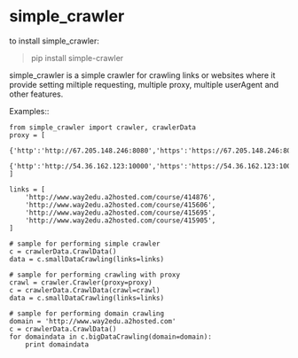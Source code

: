 # simple_crawler

to install simple_crawler:

> pip install simple-crawler

simple_crawler is a simple crawler for crawling links or websites where it provide setting miltiple requesting, multiple proxy, multiple userAgent and other features.

Examples::

    from simple_crawler import crawler, crawlerData
    proxy = [
        {'http':'http://67.205.148.246:8080','https':'https://67.205.148.246:8080'},
        {'http':'http://54.36.162.123:10000','https':'https://54.36.162.123:10000'},
    ]

    links = [
        'http://www.way2edu.a2hosted.com/course/414876',
        'http://www.way2edu.a2hosted.com/course/415606',
        'http://www.way2edu.a2hosted.com/course/415695',
        'http://www.way2edu.a2hosted.com/course/415905',
    ]

    # sample for performing simple crawler
    c = crawlerData.CrawlData()
    data = c.smallDataCrawling(links=links)

    # sample for performing crawling with proxy
    crawl = crawler.Crawler(proxy=proxy)
    c = crawlerData.CrawlData(crawl=crawl)
    data = c.smallDataCrawling(links=links)

    # sample for performing domain crawling
    domain = 'http://www.way2edu.a2hosted.com'
    c = crawlerData.CrawlData()
    for domaindata in c.bigDataCrawling(domain=domain):
        print domaindata
